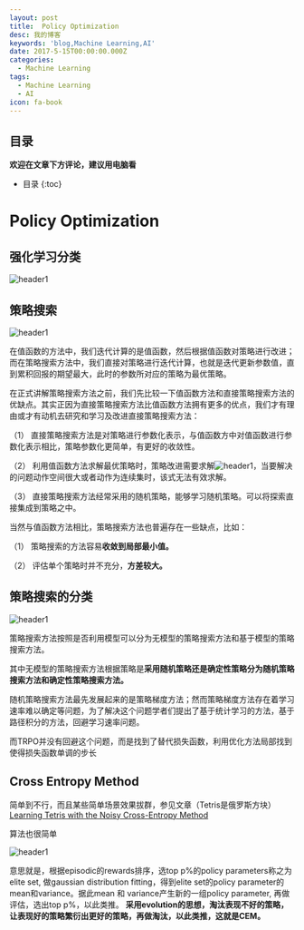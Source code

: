 ```yaml
---
layout: post
title:  Policy Optimization
desc: 我的博客
keywords: 'blog,Machine Learning,AI'
date: 2017-5-15T00:00:00.000Z
categories:
  - Machine Learning
tags:
  - Machine Learning
  - AI
icon: fa-book
---
```



## 目录
**欢迎在文章下方评论，建议用电脑看**

* 目录
{:toc}

# Policy Optimization

##  强化学习分类

<img src="{{ site.img_path }}/Machine Learning/Policy_Optimization.png" alt="header1" style="height:auto!important;width:auto%;max-width:1020px;"/>

## 策略搜索


<img src="{{ site.img_path }}/Machine Learning/Policy_Optimization1.png" alt="header1" style="height:auto!important;width:auto%;max-width:1020px;"/>

在值函数的方法中，我们迭代计算的是值函数，然后根据值函数对策略进行改进；而在策略搜索方法中，我们直接对策略进行迭代计算，也就是迭代更新参数值，直到累积回报的期望最大，此时的参数所对应的策略为最优策略。

在正式讲解策略搜索方法之前，我们先比较一下值函数方法和直接策略搜索方法的优缺点。其实正因为直接策略搜索方法比值函数方法拥有更多的优点，我们才有理由或才有动机去研究和学习及改进直接策略搜索方法：

（1） 直接策略搜索方法是对策略进行参数化表示，与值函数方中对值函数进行参数化表示相比，策略参数化更简单，有更好的收敛性。

（2） 利用值函数方法求解最优策略时，策略改进需要求解<img src="{{ site.img_path }}/Machine Learning/Policy_Optimization2.png" alt="header1" style="height:auto!important;width:auto%;max-width:1020px;"/>，当要解决的问题动作空间很大或者动作为连续集时，该式无法有效求解。

（3） 直接策略搜索方法经常采用的随机策略，能够学习随机策略。可以将探索直接集成到策略之中。

当然与值函数方法相比，策略搜索方法也普遍存在一些缺点，比如：

（1） 策略搜索的方法容易**收敛到局部最小值。**

（2） 评估单个策略时并不充分，**方差较大。**

## 策略搜索的分类

<img src="{{ site.img_path }}/Machine Learning/Policy_Optimization3.png" alt="header1" style="height:auto!important;width:auto%;max-width:1020px;"/>

策略搜索方法按照是否利用模型可以分为无模型的策略搜索方法和基于模型的策略搜索方法。

其中无模型的策略搜索方法根据策略是**采用随机策略还是确定性策略分为随机策略搜索方法和确定性策略搜索方法。**

随机策略搜索方法最先发展起来的是策略梯度方法；然而策略梯度方法存在着学习速率难以确定等问题，为了解决这个问题学者们提出了基于统计学习的方法，基于路径积分的方法，回避学习速率问题。

而TRPO并没有回避这个问题，而是找到了替代损失函数，利用优化方法局部找到使得损失函数单调的步长


## Cross Entropy Method


简单到不行，而且某些简单场景效果拔群，参见文章（Tetris是俄罗斯方块）
[Learning Tetris with the Noisy Cross-Entropy Method](http://nipg.inf.elte.hu/publications/szita06learning.pdf)

算法也很简单

<img src="{{ site.img_path }}/Machine Learning/Policy_Optimization3.png" alt="header1" style="height:auto!important;width:auto%;max-width:1020px;"/>

意思就是，根据episodic的rewards排序，选top p%的policy parameters称之为elite set, 做gaussian distribution fitting，得到elite set的policy parameter的mean和variance。据此mean 和 variance产生新的一组policy parameter, 再做评估，选出top p%，以此类推。
**采用evolution的思想，淘汰表现不好的策略，让表现好的策略繁衍出更好的策略，再做淘汰，以此类推，这就是CEM。**






















